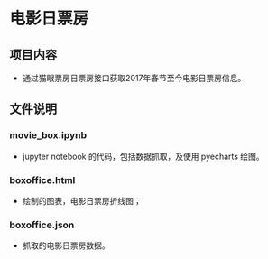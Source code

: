 # 电影日票房

## 项目内容
* 通过猫眼票房日票房接口获取2017年春节至今电影日票房信息。
## 文件说明
### movie_box.ipynb
* jupyter notebook 的代码，包括数据抓取，及使用 pyecharts 绘图。
### boxoffice.html 
* 绘制的图表，电影日票房折线图；
### boxoffice.json
* 抓取的电影日票房数据。

